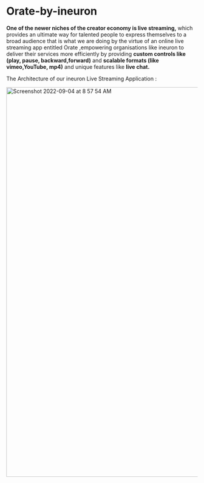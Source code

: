 # Orate-by-ineuron
 <b>One of the newer niches of the creator economy is live streaming,</b> which provides an ultimate way for talented people to express themselves to a broad audience that is what we are doing by the virtue of an online live streaming app entitled Orate ,empowering organisations like ineuron to deliver their services more efficiently by  providing <b>custom controls like (play, pause, backward,forward)</b> and <b>scalable formats (like vimeo,YouTube, mp4)</b> and unique features like <b>live chat.</b>

The Architecture of our ineuron Live Streaming Application :

<img width="1025" alt="Screenshot 2022-09-04 at 8 57 54 AM" src="https://user-images.githubusercontent.com/82359146/188295880-968ed649-5123-4f35-8aee-9ad46584d6a0.png">


